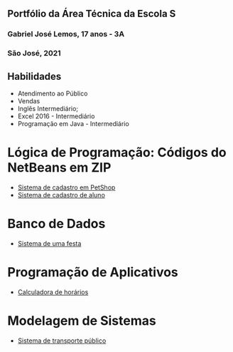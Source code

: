 ## Portfólio da Área Técnica da Escola S
### Gabriel José Lemos, 17 anos - 3A
### São José, 2021

## Habilidades
- Atendimento ao Público
- Vendas
- Inglês Intermediário;
- Excel 2016 - Intermediário
- Programação em Java - Intermediário

# Lógica de Programação: Códigos do NetBeans em ZIP
- [Sistema de cadastro em PetShop](LogicaDeProgramacao/PetShop)
- [Sistema de cadastro de aluno](LogicaDeProgramacao/Aula2A)

# Banco de Dados 
- [Sistema de uma festa](BancodeDados/FestaNaPiscina)

# Programação de Aplicativos
- [Calculadora de horários](ProgramacaoDeAplicativos/CalculadoraDeHoras)

# Modelagem de Sistemas
- [Sistema de transporte público](ModelagemDeSistemas/SistemaTransportePublico)

